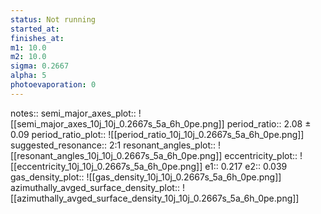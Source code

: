 ```yaml
---
status: Not running
started_at:
finishes_at:
m1: 10.0
m2: 10.0
sigma: 0.2667
alpha: 5
photoevaporation: 0
---
```


notes::
semi_major_axes_plot:: ![[semi_major_axes_10j_10j_0.2667s_5a_6h_0pe.png]]
period_ratio:: 2.08 ± 0.09
period_ratio_plot:: ![[period_ratio_10j_10j_0.2667s_5a_6h_0pe.png]]
suggested_resonance:: 2:1
resonant_angles_plot:: ![[resonant_angles_10j_10j_0.2667s_5a_6h_0pe.png]]
eccentricity_plot:: ![[eccentricity_10j_10j_0.2667s_5a_6h_0pe.png]]
e1:: 0.217
e2:: 0.039
gas_density_plot:: ![[gas_density_10j_10j_0.2667s_5a_6h_0pe.png]]
azimuthally_avged_surface_density_plot:: ![[azimuthally_avged_surface_density_10j_10j_0.2667s_5a_6h_0pe.png]]

